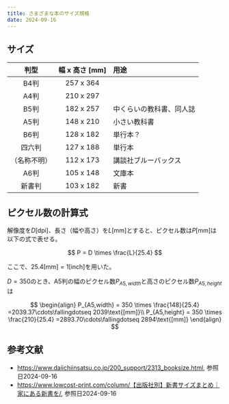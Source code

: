 ```yaml
---
title: さまざまな本のサイズ規格
date: 2024-09-16
---
```


## サイズ
| 判型 | 幅 x 高さ [mm] | 用途 |
|:--:|:--:|:--|
| B4判 | 257 x 364 |  |
| A4判 | 210 x 297 |  |
| B5判 | 182 x 257 | 中くらいの教科書、同人誌 |
| A5判 | 148 x 210 | 小さい教科書 |
| B6判 | 128 x 182 | 単行本？ |
| 四六判 | 127 x 188 | 単行本 |
|（名称不明）| 112 x 173 | 講談社ブルーバックス |
| A6判 | 105 x 148 | 文庫本 |
| 新書判 | 103 x 182 | 新書 |

## ピクセル数の計算式
解像度を$D\text{[dpi]}$、長さ（幅や高さ）を$L\text{[mm]}$とすると、ピクセル数は$P\text{[mm]}$は以下の式で表せる。

$$ P = D \times \frac{L}{25.4} $$

ここで、$25.4\text{[mm]} = 1\text{[inch]}$を用いた。

$D=350$のとき、A5判の幅のピクセル数$P_{A5,width}$と高さのピクセル数$P_{A5,height}$は

$$
\begin{align}
P_{A5,width} = 350 \times \frac{148}{25.4} =2039.37\cdots\fallingdotseq 2039\text{[mm]}\\
P_{A5,height} = 350 \times \frac{210}{25.4} =2893.70\cdots\fallingdotseq 2894\text{[mm]}
\end{align}
$$
 
## 参考文献
- https://www.daiichiinsatsu.co.jp/200_support/2313_booksize.html, 参照日2024-09-16
- https://www.lowcost-print.com/column/【出版社別】新書サイズまとめ｜家にある新書を/, 参照日2024-09-16
